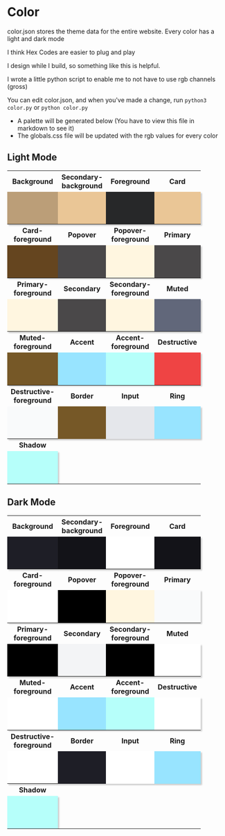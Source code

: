 # Color

color.json stores the theme data for the entire website. Every color has a light and dark mode

I think Hex Codes are easier to plug and play

I design while I build, so something like this is helpful.

I wrote a little python script to enable me to not have to use rgb channels (gross)

You can edit color.json, and when you've made a change, run `python3 color.py` or `python color.py`
  - A palette will be generated below (You have to view this file in markdown to see it)
  - The globals.css file will be updated with the rgb values for every color

## Light Mode

<table>
 <tr>
    <th>Background</th>
    <th>Secondary-background</th>
    <th>Foreground</th>
    <th>Card</th>
 </tr>
 <tr>
    <td style="inline-block; width: 75px; height: 75px; background-color: #BB9E78; box-shadow: 3px 3px 3px rgba(0, 0, 0, 0.2);"></td>
    <td style="inline-block; width: 75px; height: 75px; background-color: #EAC696; box-shadow: 3px 3px 3px rgba(0, 0, 0, 0.2);"></td>
    <td style="inline-block; width: 75px; height: 75px; background-color: #272829; box-shadow: 3px 3px 3px rgba(0, 0, 0, 0.2);"></td>
    <td style="inline-block; width: 75px; height: 75px; background-color: #EAC696; box-shadow: 3px 3px 3px rgba(0, 0, 0, 0.2);"></td>
 </tr>
 <tr>
    <th>Card-foreground</th>
    <th>Popover</th>
    <th>Popover-foreground</th>
    <th>Primary</th>
 </tr>
 <tr>
    <td style="inline-block; width: 75px; height: 75px; background-color: #65451F; box-shadow: 3px 3px 3px rgba(0, 0, 0, 0.2);"></td>
    <td style="inline-block; width: 75px; height: 75px; background-color: #4A4849; box-shadow: 3px 3px 3px rgba(0, 0, 0, 0.2);"></td>
    <td style="inline-block; width: 75px; height: 75px; background-color: #FFF6E0; box-shadow: 3px 3px 3px rgba(0, 0, 0, 0.2);"></td>
    <td style="inline-block; width: 75px; height: 75px; background-color: #4A4849; box-shadow: 3px 3px 3px rgba(0, 0, 0, 0.2);"></td>
 </tr>
 <tr>
    <th>Primary-foreground</th>
    <th>Secondary</th>
    <th>Secondary-foreground</th>
    <th>Muted</th>
 </tr>
 <tr>
    <td style="inline-block; width: 75px; height: 75px; background-color: #FFF6E0; box-shadow: 3px 3px 3px rgba(0, 0, 0, 0.2);"></td>
    <td style="inline-block; width: 75px; height: 75px; background-color: #4A4849; box-shadow: 3px 3px 3px rgba(0, 0, 0, 0.2);"></td>
    <td style="inline-block; width: 75px; height: 75px; background-color: #FFF6E0; box-shadow: 3px 3px 3px rgba(0, 0, 0, 0.2);"></td>
    <td style="inline-block; width: 75px; height: 75px; background-color: #61677A; box-shadow: 3px 3px 3px rgba(0, 0, 0, 0.2);"></td>
 </tr>
 <tr>
    <th>Muted-foreground</th>
    <th>Accent</th>
    <th>Accent-foreground</th>
    <th>Destructive</th>
 </tr>
 <tr>
    <td style="inline-block; width: 75px; height: 75px; background-color: #765827; box-shadow: 3px 3px 3px rgba(0, 0, 0, 0.2);"></td>
    <td style="inline-block; width: 75px; height: 75px; background-color: #98E4FF; box-shadow: 3px 3px 3px rgba(0, 0, 0, 0.2);"></td>
    <td style="inline-block; width: 75px; height: 75px; background-color: #B6FFFA; box-shadow: 3px 3px 3px rgba(0, 0, 0, 0.2);"></td>
    <td style="inline-block; width: 75px; height: 75px; background-color: #EF4444; box-shadow: 3px 3px 3px rgba(0, 0, 0, 0.2);"></td>
 </tr>
 <tr>
    <th>Destructive-foreground</th>
    <th>Border</th>
    <th>Input</th>
    <th>Ring</th>
 </tr>
 <tr>
    <td style="inline-block; width: 75px; height: 75px; background-color: #F9FAFB; box-shadow: 3px 3px 3px rgba(0, 0, 0, 0.2);"></td>
    <td style="inline-block; width: 75px; height: 75px; background-color: #765827; box-shadow: 3px 3px 3px rgba(0, 0, 0, 0.2);"></td>
    <td style="inline-block; width: 75px; height: 75px; background-color: #E5E7EB; box-shadow: 3px 3px 3px rgba(0, 0, 0, 0.2);"></td>
    <td style="inline-block; width: 75px; height: 75px; background-color: #98E4FF; box-shadow: 3px 3px 3px rgba(0, 0, 0, 0.2);"></td>
 </tr>
 <tr>
    <th>Shadow</th>
 </tr>
 <tr>
    <td style="inline-block; width: 75px; height: 75px; background-color: #B6FFFA; box-shadow: 3px 3px 3px rgba(0, 0, 0, 0.2);"></td>
 </tr>
</table>

## Dark Mode

<table>
 <tr>
    <th>Background</th>
    <th>Secondary-background</th>
    <th>Foreground</th>
    <th>Card</th>
 </tr>
 <tr>
    <td style="inline-block; width: 75px; height: 75px; background-color: #1E1E26; box-shadow: 3px 3px 3px rgba(0, 0, 0, 0.2);"></td>
    <td style="inline-block; width: 75px; height: 75px; background-color: #131318; box-shadow: 3px 3px 3px rgba(0, 0, 0, 0.2);"></td>
    <td style="inline-block; width: 75px; height: 75px; background-color: #FFFFFF; box-shadow: 3px 3px 3px rgba(0, 0, 0, 0.2);"></td>
    <td style="inline-block; width: 75px; height: 75px; background-color: #131318; box-shadow: 3px 3px 3px rgba(0, 0, 0, 0.2);"></td>
 </tr>
 <tr>
    <th>Card-foreground</th>
    <th>Popover</th>
    <th>Popover-foreground</th>
    <th>Primary</th>
 </tr>
 <tr>
    <td style="inline-block; width: 75px; height: 75px; background-color: #FFFFFF; box-shadow: 3px 3px 3px rgba(0, 0, 0, 0.2);"></td>
    <td style="inline-block; width: 75px; height: 75px; background-color: 000000; box-shadow: 3px 3px 3px rgba(0, 0, 0, 0.2);"></td>
    <td style="inline-block; width: 75px; height: 75px; background-color: #FFF6E0; box-shadow: 3px 3px 3px rgba(0, 0, 0, 0.2);"></td>
    <td style="inline-block; width: 75px; height: 75px; background-color: #F9FAFB; box-shadow: 3px 3px 3px rgba(0, 0, 0, 0.2);"></td>
 </tr>
 <tr>
    <th>Primary-foreground</th>
    <th>Secondary</th>
    <th>Secondary-foreground</th>
    <th>Muted</th>
 </tr>
 <tr>
    <td style="inline-block; width: 75px; height: 75px; background-color: #000000; box-shadow: 3px 3px 3px rgba(0, 0, 0, 0.2);"></td>
    <td style="inline-block; width: 75px; height: 75px; background-color: #F3F4F6; box-shadow: 3px 3px 3px rgba(0, 0, 0, 0.2);"></td>
    <td style="inline-block; width: 75px; height: 75px; background-color: #000000; box-shadow: 3px 3px 3px rgba(0, 0, 0, 0.2);"></td>
    <td style="inline-block; width: 75px; height: 75px; background-color: #FFFFFF; box-shadow: 3px 3px 3px rgba(0, 0, 0, 0.2);"></td>
 </tr>
 <tr>
    <th>Muted-foreground</th>
    <th>Accent</th>
    <th>Accent-foreground</th>
    <th>Destructive</th>
 </tr>
 <tr>
    <td style="inline-block; width: 75px; height: 75px; background-color: #FFFFFF; box-shadow: 3px 3px 3px rgba(0, 0, 0, 0.2);"></td>
    <td style="inline-block; width: 75px; height: 75px; background-color: #98E4FF; box-shadow: 3px 3px 3px rgba(0, 0, 0, 0.2);"></td>
    <td style="inline-block; width: 75px; height: 75px; background-color: #B6FFFA; box-shadow: 3px 3px 3px rgba(0, 0, 0, 0.2);"></td>
    <td style="inline-block; width: 75px; height: 75px; background-color: #FFFFFF; box-shadow: 3px 3px 3px rgba(0, 0, 0, 0.2);"></td>
 </tr>
 <tr>
    <th>Destructive-foreground</th>
    <th>Border</th>
    <th>Input</th>
    <th>Ring</th>
 </tr>
 <tr>
    <td style="inline-block; width: 75px; height: 75px; background-color: #FFFFFF; box-shadow: 3px 3px 3px rgba(0, 0, 0, 0.2);"></td>
    <td style="inline-block; width: 75px; height: 75px; background-color: #1E1E26; box-shadow: 3px 3px 3px rgba(0, 0, 0, 0.2);"></td>
    <td style="inline-block; width: 75px; height: 75px; background-color: #FFFFFF; box-shadow: 3px 3px 3px rgba(0, 0, 0, 0.2);"></td>
    <td style="inline-block; width: 75px; height: 75px; background-color: #98E4FF; box-shadow: 3px 3px 3px rgba(0, 0, 0, 0.2);"></td>
 </tr>
 <tr>
    <th>Shadow</th>
 </tr>
 <tr>
    <td style="inline-block; width: 75px; height: 75px; background-color: #B6FFFA; box-shadow: 3px 3px 3px rgba(0, 0, 0, 0.2);"></td>
 </tr>
</table>
